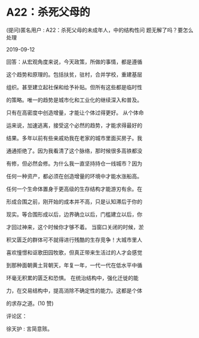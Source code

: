 # A22：杀死父母的

(提问)匿名用户 : A22：杀死父母的未成年人，中的结构性问 题无解了吗？要怎么处理

2019-09-12

回答：从宏观角度来说，今天政策，所做的事情，都是遵循

这个趋势和原理的。包括扶贫，驻村，合并学校，重建基层

组织。甚至建立起社保和给予补贴。但所有这些都是临时性

的策略。唯一的趋势是城市化和工业化的继续深入和普及。

只有在高密度中创造增量，才能让个体过得更好。 从个体命

运来说，加速逃离，接受这个必然的趋势，才能求得最好的

结果。多年以前有些亲戚劝我在老家的城市里面买房子。我

通通拒绝了。因为我看清了这个脉络，那时候很多高铁都没

有修，但必然会修。为什么我一直坚持持仓一线城市？因为

任何一种资产，都必须在创造增量的环境中才能水涨船高。

任何一个生命体置身于更高级的生存结构才能游刃有余。在

形成合围之前，刚开始的成本并不高，只是认知滞后于你的

现实。等合围形成以后，边界确立以后，门槛建立以后，你

才回过神来，这个时候你才够不着。 当窗口关闭的时候，淤

积又匮乏的群体可不就得进行残酷的生存竞争！大城市里人

喜欢憧憬和讴歌田园牧歌，但真正带来生活过的人才会感觉

到那种面朝黄土背朝天，年复一年，一代一代在低水平中循

环毫无积累的匮乏和恐惧。 在统治结构中，强化迁徙的能

力，在交易结构中，提高消除不确定性的能力。这都是个体

的求存之道。(10 赞)

评论区：

徐天护 : 言简意赅。